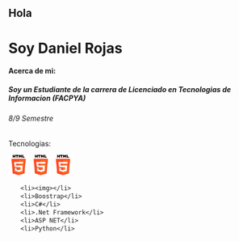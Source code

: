 <h2>Hola</h2><h1>Soy Daniel Rojas</h>

<h4>Acerca de mi:</h4>

<h5>Soy un Estudiante de la carrera de Licenciado en Tecnologias de Informacion (FACPYA)</h5>
<h6>8/9 Semestre</h6>
<p>Tecnologias:</p>

<div style="display:flex justify-content:space-around">
<img src="img/html-5.png" height="40px" widht="40px">
<img src="img/html-5.png" height="40px" widht="40px">
<img src="img/html-5.png" height="40px" widht="40px">



</div>

<ul>

    <li><img></li>
    <li>Boostrap</li>
    <li>C#</li>
    <li>.Net Framework</li>
    <li>ASP NET</li>
    <li>Python</li>

</ul>

